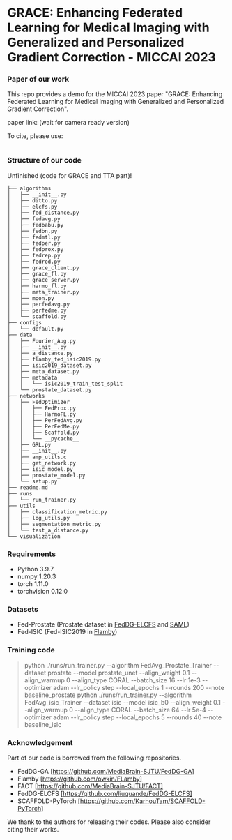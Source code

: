 #  GRACE: Enhancing Federated Learning for Medical Imaging with Generalized and Personalized Gradient Correction - MICCAI 2023

### Paper of our work

This repo provides a demo for the MICCAI 2023 paper "GRACE: Enhancing Federated Learning for Medical Imaging with Generalized and Personalized Gradient Correction".

paper link: (wait for camera ready version)

To cite, please use:

```latex

```


### Structure of our code

Unfinished (code for GRACE and TTA part)!

```shell
├── algorithms
│   ├── __init__.py
│   ├── ditto.py
│   ├── elcfs.py
│   ├── fed_distance.py
│   ├── fedavg.py
│   ├── fedbabu.py
│   ├── fedbn.py
│   ├── fedmtl.py
│   ├── fedper.py
│   ├── fedprox.py
│   ├── fedrep.py
│   ├── fedrod.py
│   ├── grace_client.py
│   ├── grace_fl.py
│   ├── grace_server.py
│   ├── harmo_fl.py
│   ├── meta_trainer.py
│   ├── moon.py
│   ├── perfedavg.py
│   ├── perfedme.py
│   └── scaffold.py
├── configs
│   └── default.py
├── data
│   ├── Fourier_Aug.py
│   ├── __init__.py
│   ├── a_distance.py
│   ├── flamby_fed_isic2019.py
│   ├── isic2019_dataset.py
│   ├── meta_dataset.py
│   ├── metadata
│   │   └── isic2019_train_test_split
│   └── prostate_dataset.py
├── networks
│   ├── FedOptimizer
│   │   ├── FedProx.py
│   │   ├── HarmoFL.py
│   │   ├── PerFedAvg.py
│   │   ├── PerFedMe.py
│   │   ├── Scaffold.py
│   │   └── __pycache__
│   ├── GRL.py
│   ├── __init__.py
│   ├── amp_utils.c
│   ├── get_network.py
│   ├── isic_model.py
│   ├── prostate_model.py
│   └── setup.py
├── readme.md
├── runs
│   └── run_trainer.py
├── utils
│   ├── classification_metric.py
│   ├── log_utils.py
│   ├── segmentation_metric.py
│   └── test_a_distance.py
└── visualization

```


### Requirements

- Python 3.9.7
- numpy 1.20.3
- torch 1.11.0
- torchvision 0.12.0

### Datasets

- Fed-Prostate (Prostate dataset in [FedDG-ELCFS](https://github.com/liuquande/FedDG-ELCFS) and [SAML](https://liuquande.github.io/SAML/))
- Fed-ISIC (Fed-ISIC2019 in [Flamby](https://github.com/owkin/FLamby))


### Training code

> python ./runs/run_trainer.py --algorithm FedAvg_Prostate_Trainer --dataset prostate --model prostate_unet --align_weight 0.1 --align_warmup 0 --align_type CORAL --batch_size 16 --lr 1e-3 --optimizer adam --lr_policy step --local_epochs 1 --rounds 200 --note baseline_prostate
> python ./runs/run_trainer.py --algorithm FedAvg_isic_Trainer --dataset isic --model isic_b0 --align_weight 0.1 --align_warmup 0 --align_type CORAL --batch_size 64 --lr 5e-4 --optimizer adam --lr_policy step --local_epochs 5 --rounds 40 --note baseline_isic



### Acknowledgement

Part of our code is borrowed from the following repositories.

- FedDG-GA [https://github.com/MediaBrain-SJTU/FedDG-GA]
- Flamby [https://github.com/owkin/FLamby]
- FACT [https://github.com/MediaBrain-SJTU/FACT]
- FedDG-ELCFS [https://github.com/liuquande/FedDG-ELCFS]
- SCAFFOLD-PyTorch [https://github.com/KarhouTam/SCAFFOLD-PyTorch]
  
We thank to the authors for releasing their codes. Please also consider citing their works.


